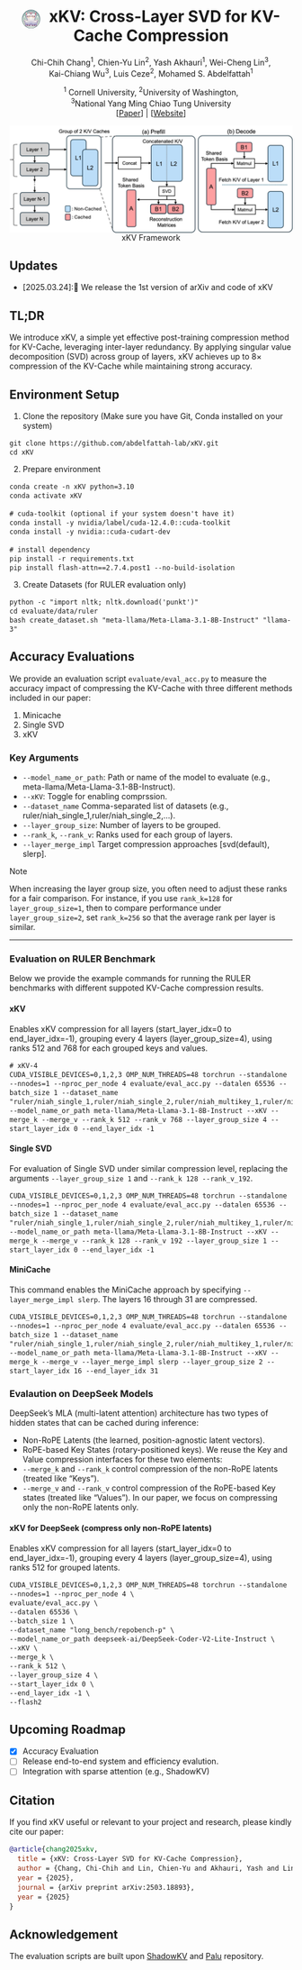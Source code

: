 <div align="center">
<h1>
  <img 
    src="static/images/xKV_logo_cute.png" 
    style="height: 33px; vertical-align: middle; margin-right: 0.3em; margin-bottom: -4px;"
    alt="xKV Logo"
  />
  xKV: Cross-Layer SVD for KV-Cache Compression
</h1>

Chi-Chih Chang<sup>1</sup>, 
Chien-Yu Lin<sup>2</sup>, 
Yash Akhauri<sup>1</sup>, 
Wei-Cheng Lin<sup>3</sup>,<br>
Kai-Chiang Wu<sup>3</sup>, 
Luis Ceze<sup>2</sup>, 
Mohamed S. Abdelfattah<sup>1</sup>


<sup>1</sup> Cornell University,   <sup>2</sup>University of Washington,<br><sup>3</sup>National Yang Ming Chiao Tung University<br>
[<a href="https://arxiv.org/abs/2503.18893">Paper</a>] | [<a href="https://abdelfattah-lab.github.io/xKV/">Website</a>]

</div>
<div align="center">
<img src="static/images/overview.jpg" align="top"/>
<figcaption>xKV Framework</figcaption>
</div>

## Updates
- [2025.03.24]:🚀 We release the 1st version of arXiv and code of xKV

## TL;DR
We introduce xKV, a simple yet effective post-training compression method for KV-Cache, leveraging inter-layer redundancy. By applying singular value decomposition (SVD) across group of layers, xKV achieves up to 8× compression of the KV-Cache while maintaining strong accuracy.

## Environment Setup
1. Clone the repository (Make sure you have Git, Conda installed on your system)
```
git clone https://github.com/abdelfattah-lab/xKV.git
cd xKV
```

2. Prepare environment
```
conda create -n xKV python=3.10
conda activate xKV

# cuda-toolkit (optional if your system doesn't have it)
conda install -y nvidia/label/cuda-12.4.0::cuda-toolkit
conda install -y nvidia::cuda-cudart-dev

# install dependency
pip install -r requirements.txt
pip install flash-attn==2.7.4.post1 --no-build-isolation
```

3. Create Datasets (for RULER evaluation only)
```
python -c "import nltk; nltk.download('punkt')"
cd evaluate/data/ruler
bash create_dataset.sh "meta-llama/Meta-Llama-3.1-8B-Instruct" "llama-3"
```

## Accuracy Evaluations
We provide an evaluation script `evaluate/eval_acc.py` to measure the accuracy impact of compressing the KV-Cache with three different methods included in our paper:
1. Minicache
2. Single SVD
3. xKV

### Key Arguments
+ `--model_name_or_path`: Path or name of the model to evaluate (e.g., meta-llama/Meta-Llama-3.1-8B-Instruct).
+ `--xKV`: Toggle for enabling comprssion.
+ `--dataset_name` Comma-separated list of datasets (e.g., ruler/niah_single_1,ruler/niah_single_2,...).
+ `--layer_group_size`: Number of layers to be grouped.
+ `--rank_k`, `--rank_v`: Ranks used for each group of layers. 
+ `--layer_merge_impl` Target compression approaches [svd(default), slerp].
  

> [!NOTE] 
> When increasing the layer group size, you often need to adjust these ranks for a fair comparison. For instance, if you use `rank_k=128` for `layer_group_size=1`, then to compare performance under `layer_group_size=2`, set `rank_k=256` so that the average rank per layer is similar.
---

### Evaluation on RULER Benchmark
Below we provide the example commands for running the RULER benchmarks with different suppoted KV-Cache compression results.
#### xKV 
Enables xKV compression for all layers (start_layer_idx=0 to end_layer_idx=-1), grouping every 4 layers (layer_group_size=4), using ranks 512 and 768 for each grouped keys and values.
```
# xKV-4
CUDA_VISIBLE_DEVICES=0,1,2,3 OMP_NUM_THREADS=48 torchrun --standalone --nnodes=1 --nproc_per_node 4 evaluate/eval_acc.py --datalen 65536 --batch_size 1 --dataset_name "ruler/niah_single_1,ruler/niah_single_2,ruler/niah_multikey_1,ruler/niah_multikey_2,ruler/niah_multiquery,ruler/niah_multivalue,ruler/vt,ruler/fwe,ruler/qa_1,ruler/qa_2" --model_name_or_path meta-llama/Meta-Llama-3.1-8B-Instruct --xKV --merge_k --merge_v --rank_k 512 --rank_v 768 --layer_group_size 4 --start_layer_idx 0 --end_layer_idx -1
```

#### Single SVD
For evaluation of Single SVD under similar compression level, replacing the arguments `--layer_group_size 1` and `--rank_k 128 --rank_v_192`.

```
CUDA_VISIBLE_DEVICES=0,1,2,3 OMP_NUM_THREADS=48 torchrun --standalone --nnodes=1 --nproc_per_node 4 evaluate/eval_acc.py --datalen 65536 --batch_size 1 --dataset_name "ruler/niah_single_1,ruler/niah_single_2,ruler/niah_multikey_1,ruler/niah_multikey_2,ruler/niah_multiquery,ruler/niah_multivalue,ruler/vt,ruler/fwe,ruler/qa_1,ruler/qa_2" --model_name_or_path meta-llama/Meta-Llama-3.1-8B-Instruct --xKV --merge_k --merge_v --rank_k 128 --rank_v 192 --layer_group_size 1 --start_layer_idx 0 --end_layer_idx -1
```

#### MiniCache
This command enables the MiniCache approach by specifying `--layer_merge_impl slerp`. The layers 16 through 31 are compressed.
```
CUDA_VISIBLE_DEVICES=0,1,2,3 OMP_NUM_THREADS=48 torchrun --standalone --nnodes=1 --nproc_per_node 4 evaluate/eval_acc.py --datalen 65536 --batch_size 1 --dataset_name "ruler/niah_single_1,ruler/niah_single_2,ruler/niah_multikey_1,ruler/niah_multikey_2,ruler/niah_multiquery,ruler/niah_multivalue,ruler/vt,ruler/fwe,ruler/qa_1,ruler/qa_2" --model_name_or_path meta-llama/Meta-Llama-3.1-8B-Instruct --xKV --merge_k --merge_v --layer_merge_impl slerp --layer_group_size 2 --start_layer_idx 16 --end_layer_idx 31
```

### Evalaution on DeepSeek Models
DeepSeek’s MLA (multi-latent attention) architecture has two types of hidden states that can be cached during inference:
+ Non-RoPE Latents (the learned, position-agnostic latent vectors).
+ RoPE-based Key States (rotary-positioned keys).
We reuse the Key and Value compression interfaces for these two elements:
+ `--merge_k` and `--rank_k` control compression of the non-RoPE latents (treated like “Keys”).
+ `--merge_v` and `--rank_v` control compression of the RoPE-based Key states (treated like “Values”).
In our paper, we focus on compressing only the non-RoPE latents only.

#### xKV for DeepSeek (compress only non-RoPE latents)
Enables xKV compression for all layers (start_layer_idx=0 to end_layer_idx=-1), grouping every 4 layers (layer_group_size=4), using ranks 512 for grouped latents.
```
CUDA_VISIBLE_DEVICES=0,1,2,3 OMP_NUM_THREADS=48 torchrun --standalone --nnodes=1 --nproc_per_node 4 \
evaluate/eval_acc.py \
--datalen 65536 \
--batch_size 1 \
--dataset_name "long_bench/repobench-p" \
--model_name_or_path deepseek-ai/DeepSeek-Coder-V2-Lite-Instruct \
--xKV \
--merge_k \
--rank_k 512 \
--layer_group_size 4 \
--start_layer_idx 0 \
--end_layer_idx -1 \
--flash2
```

## Upcoming Roadmap
- [x] Accuracy Evaluation
- [ ] Release end-to-end system and efficiency evalution.
- [ ] Integration with sparse attention (e.g., ShadowKV)

## Citation
If you find xKV useful or relevant to your project and research, please kindly cite our paper:
```bibtex
@article{chang2025xkv,
  title = {xKV: Cross-Layer SVD for KV-Cache Compression},
  author = {Chang, Chi-Chih and Lin, Chien-Yu and Akhauri, Yash and Lin, Wei-Cheng and Wu, Kai-Chiang and Ceze, Luis and Abdelfattah, Mohamed S.},
  year = {2025},
  journal = {arXiv preprint arXiv:2503.18893},
  year = {2025}
}
```

## Acknowledgement
The evaluation scripts are built upon [ShadowKV](https://github.com/bytedance/ShadowKV) and [Palu](https://github.com/shadowpa0327/Palu) repository.